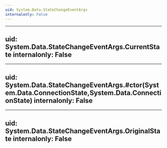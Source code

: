 ```yaml
---
uid: System.Data.StateChangeEventArgs
internalonly: False
---
```


---
uid: System.Data.StateChangeEventArgs.CurrentState
internalonly: False
---

---
uid: System.Data.StateChangeEventArgs.#ctor(System.Data.ConnectionState,System.Data.ConnectionState)
internalonly: False
---

---
uid: System.Data.StateChangeEventArgs.OriginalState
internalonly: False
---
